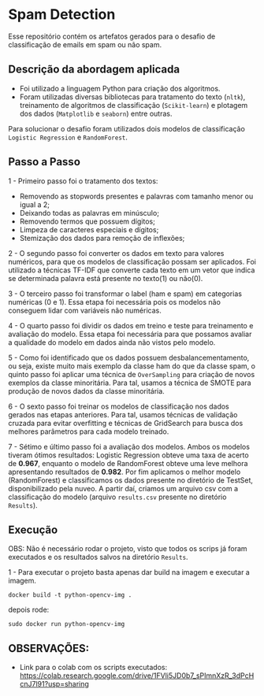 # Spam Detection

Esse repositório contém os artefatos gerados para o desafio de classificação de emails em spam ou não spam.

## Descrição da abordagem aplicada

* Foi utilizado a linguagem Python para criação dos algoritmos. 
* Foram utilizadas diversas bibliotecas para tratamento do texto (`nltk`), treinamento de algoritmos de classificação (`Scikit-learn`) e plotagem dos dados (`Matplotlib` e `seaborn`) entre outras.

Para solucionar o desafio foram utilizados dois modelos de classificação `Logistic Regression` e `RandomForest`.

## Passo a Passo

1 - Primeiro passo foi o tratamento dos textos:

* Removendo as stopwords presentes e palavras com tamanho menor ou igual a 2;
* Deixando todas as palavras em minúsculo;
* Removendo termos que possuem dígitos;
* Limpeza de caracteres especiais e dígitos;
* Stemização dos dados para remoção de inflexões;
  
2 - O segundo passo foi converter os dados em texto para valores numéricos, para que os modelos de classificação possam ser aplicados. Foi utilizado a técnicas TF-IDF que converte cada texto em um vetor que indica se determinada palavra está presente no texto(1) ou não(0). 

3 - O terceiro passo foi transformar o label (ham e spam) em categorias numéricas (0 e 1). Essa etapa foi necessária pois os modelos não conseguem lidar com variáveis não numéricas.

4 - O quarto passo foi dividir os dados em treino e teste para treinamento e avaliação do modelo. Essa etapa foi necessária para que possamos avaliar a qualidade do modelo em dados ainda não vistos pelo modelo.

5 - Como foi identificado que os dados possuem desbalancementamento, ou seja, existe muito mais exemplo da classe ham do que da classe spam, o quinto passo foi aplicar uma técnica de `OverSampling` para criação de novos exemplos da classe minoritária. Para tal, usamos a técnica de SMOTE para produção de novos dados da classe minoritária.

6 - O sexto passo foi treinar os modelos de classificação nos dados gerados nas etapas anteriores. Para tal, usamos técnicas de validação cruzada para evitar overfitting e técnicas de GridSearch para busca dos melhores parâmetros para cada modelo treinado.

7 - Sétimo e último passo foi a avaliação dos modelos. Ambos os modelos tiveram ótimos resultados: Logistic Regression obteve uma taxa de acerto de **0.967**, enquanto o modelo de RandomForest obteve uma leve melhora apresentando resultados de **0.982**. Por fim aplicamos o melhor modelo (RandomForest) e classificamos os dados presente no diretório de TestSet, disponibilizado pela nuveo. A partir daí, criamos um arquivo csv com a classificação do modelo (arquivo `results.csv` presente no diretório `Results`).


## Execução

OBS: Não é necessário rodar o projeto, visto que todos os scrips já foram executados e os resultados salvos na diretório `Results`.

1 - Para executar o projeto basta apenas dar build na imagem e executar a imagem.

```
docker build -t python-opencv-img .
```

depois rode:

```
sudo docker run python-opencv-img
```

## OBSERVAÇÕES:

* Link para o colab com os scripts executados: https://colab.research.google.com/drive/1FVli5JD0b7_sPImnXzR_3dPcHcnJ7l91?usp=sharing